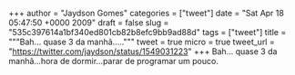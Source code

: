 
+++
author = "Jaydson Gomes"
categories = ["tweet"]
date = "Sat Apr 18 05:47:50 +0000 2009"
draft = false
slug = "535c397614a1bf340ed801cb82b8efc9bb9ad88d"
tags = ["tweet"]
title = """Bah... quase 3 da manhã....."""
tweet = true
micro = true
tweet_url = "https://twitter.com/jaydson/status/1549031223"
+++
Bah... quase 3 da manhã...hora de dormir...parar de programar um pouco.
